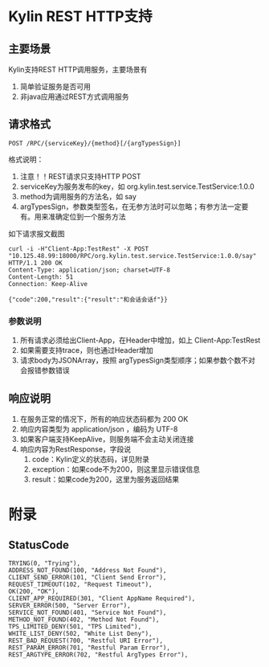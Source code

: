 
# Kylin REST HTTP支持

## 主要场景
Kylin支持REST HTTP调用服务，主要场景有

1. 简单验证服务是否可用
2. 非java应用通过REST方式调用服务


## 请求格式

```
POST /RPC/{serviceKey}/{method}[/{argTypesSign}]

```

格式说明：

1. 注意！！REST请求只支持HTTP POST
2. serviceKey为服务发布的key，如 org.kylin.test.service.TestService:1.0.0
3. method为调用服务的方法名，如 say
4. argTypesSign，参数类型签名，在无参方法时可以忽略；有参方法一定要有。用来准确定位到一个服务方法

如下请求报文截图

```
curl -i -H"Client-App:TestRest" -X POST "10.125.48.99:18000/RPC/org.kylin.test.service.TestService:1.0.0/say"
HTTP/1.1 200 OK
Content-Type: application/json; charset=UTF-8
Content-Length: 51
Connection: Keep-Alive

{"code":200,"result":{"result":"和会话会话f"}}
```

### 参数说明

1. 所有请求必须给出Client-App，在Header中增加，如上 Client-App:TestRest
2. 如果需要支持trace，则也通过Header增加
3. 请求body为JSONArray，按照 argTypesSign类型顺序；如果参数个数不对会报错参数错误

## 响应说明

1. 在服务正常的情况下，所有的响应状态码都为 200 OK
2. 响应内容类型为 application/json ，编码为 UTF-8
3. 如果客户端支持KeepAlive，则服务端不会主动关闭连接
4. 响应内容为RestResponse，字段说
    1. code：Kylin定义的状态码，详见附录
    2. exception：如果code不为200，则这里显示错误信息
    3. result：如果code为200，这里为服务返回结果


# 附录

## StatusCode

```
TRYING(0, "Trying"),
ADDRESS_NOT_FOUND(100, "Address Not Found"),
CLIENT_SEND_ERROR(101, "Client Send Error"),
REQUEST_TIMEOUT(102, "Request Timeout"),
OK(200, "OK"),
CLIENT_APP_REQUIRED(301, "Client AppName Required"),
SERVER_ERROR(500, "Server Error"),
SERVICE_NOT_FOUND(401, "Service Not Found"),
METHOD_NOT_FOUND(402, "Method Not Found"),
TPS_LIMITED_DENY(501, "TPS Limited"),
WHITE_LIST_DENY(502, "White List Deny"),
REST_BAD_REQUEST(700, "Restful URI Error"),
REST_PARAM_ERROR(701, "Restful Param Error"),
REST_ARGTYPE_ERROR(702, "Restful ArgTypes Error"),
```
